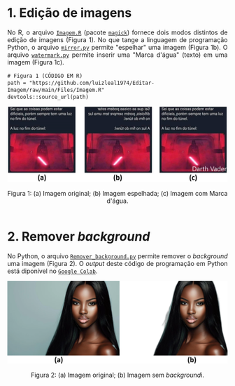 # 1. Edição de imagens

<p align="justify">No R, o arquivo <a target='_blank' rel='noopener noreferrer' href='https://github.com/luizleal1974/Editar-Imagem/blob/main/Files/Imagem.R'><code>Imagem.R</code></a> (pacote <code><a target='_blank' rel='noopener noreferrer' href='https://cran.r-project.org/web/packages/magick/vignettes/intro.html'>magick</a></code>) fornece dois modos distintos de edição de imagens (Figura 1). No que tange a linguagem de programação Python, o arquivo <a target='_blank' rel='noopener noreferrer' href='https://github.com/luizleal1974/Editar-Imagem/blob/main/Files/mirror.py'><code>mirror.py</code></a> permite "espelhar" uma imagem (Figura 1b). O arquivo <a target='_blank' rel='noopener noreferrer' href='https://github.com/luizleal1974/Editar-Imagem/blob/main/Files/watermark.py'><code>watermark.py</code></a> permite inserir uma "Marca d'água" (texto) em uma imagem (Figura 1c).</p>

```{r}
# Figura 1 (CÓDIGO EM R)
path = "https://github.com/luizleal1974/Editar-Imagem/raw/main/Files/Imagem.R"
devtools::source_url(path)
```

<p align="center"><img src="/Files/Figura_1.png" alt="Drawing"/></p>

<div align="center">Figura 1: (a) Imagem original; (b) Imagem espelhada; (c) Imagem com Marca d'água.</div>

</br>



# 2. Remover <i>background</i>

<p align="justify">No Python, o arquivo <a target='_blank' rel='noopener noreferrer' href='https://github.com/luizleal1974/Editar-Imagem/blob/main/Files/Remover_background.py'><code>Remover_background.py</code></a> permite remover o <i>background</i> uma imagem (Figura 2). O <i>output</i> deste código de programação em Python está diponível no <a target='_blank' rel='noopener noreferrer' href='https://colab.research.google.com/drive/1NZuwI4ByQMWQ1V8oxFsxFypGr98Q_uOD?usp=sharing'><code>Google Colab</code></a>.</p>

<p align="center"><img src="/Files/Figura_2.png" alt="Drawing"/></p>

<div align="center">Figura 2: (a) Imagem original; (b) Imagem sem <i>background</i>i.</div>



</br>





